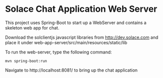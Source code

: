 # Solace Chat Application Web Server
This project uses Spring-Boot to start up a WebServer and contains a skeleton web app for chat. 

Download the solclientjs javascript libraries from http://dev.solace.com and place it under web-app-server/src/main/resources/static/lib

To run the web-server, type the following command:

```
mvn spring-boot:run
```

Navigate to http://localhost:8081/ to bring up the chat application